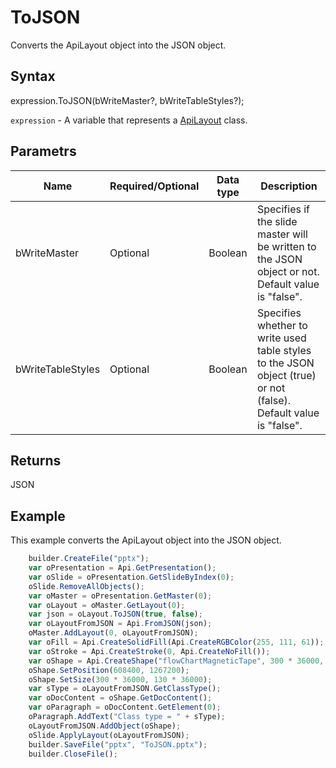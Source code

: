 # ToJSON

Converts the ApiLayout object into the JSON object.

## Syntax

expression.ToJSON(bWriteMaster?, bWriteTableStyles?);

`expression` - A variable that represents a [ApiLayout](../ApiLayout.md) class.

## Parametrs

| **Name** | **Required/Optional** | **Data type** | **Description** |
| ------------- | ------------- | ------------- | ------------- |
| bWriteMaster | Optional | Boolean | Specifies if the slide master will be written to the JSON object or not. Default value is "false". |
| bWriteTableStyles | Optional | Boolean | Specifies whether to write used table styles to the JSON object (true) or not (false). Default value is "false". |

## Returns

JSON

## Example

This example converts the ApiLayout object into the JSON object.

```javascript
	builder.CreateFile("pptx");
	var oPresentation = Api.GetPresentation();
	var oSlide = oPresentation.GetSlideByIndex(0);
	oSlide.RemoveAllObjects();
	var oMaster = oPresentation.GetMaster(0);
	var oLayout = oMaster.GetLayout(0);
	var json = oLayout.ToJSON(true, false);
	var oLayoutFromJSON = Api.FromJSON(json);
	oMaster.AddLayout(0, oLayoutFromJSON);
	var oFill = Api.CreateSolidFill(Api.CreateRGBColor(255, 111, 61));
	var oStroke = Api.CreateStroke(0, Api.CreateNoFill());
	var oShape = Api.CreateShape("flowChartMagneticTape", 300 * 36000, 130 * 36000, oFill, oStroke);
	oShape.SetPosition(608400, 1267200);
	oShape.SetSize(300 * 36000, 130 * 36000);
	var sType = oLayoutFromJSON.GetClassType();
	var oDocContent = oShape.GetDocContent();
	var oParagraph = oDocContent.GetElement(0);
	oParagraph.AddText("Class type = " + sType);
	oLayoutFromJSON.AddObject(oShape);
	oSlide.ApplyLayout(oLayoutFromJSON);
	builder.SaveFile("pptx", "ToJSON.pptx");
	builder.CloseFile();
```